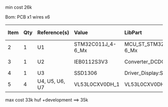 min cost 26k



Bom: 
PCB x1
wires x6

| Item | Qty | Reference(s)   | Value             | LibPart                          | Footprint                                                  | Datasheet                                                                                                                                                                     | DNP | Manufacturer_Name     | Manufacturer_Part_Number                                                                                                                                                                      | Mouser Part Number              | Mouser Price/Stock                                                                                                                            |
|:-----|:----|:---------------|:------------------|:---------------------------------|:-----------------------------------------------------------|:------------------------------------------------------------------------------------------------------------------------------------------------------------------------------|:----|:----------------------|:----------------------------------------------------------------------------------------------------------------------------------------------------------------------------------------------|:--------------------------------|:----------------------------------------------------------------------------------------------------------------------------------------------|
|    2 |   1 | U1             | STM32C011J_4-6_Mx | MCU_ST_STM32C0:STM32C011J_4-6_Mx | Package_SO:SOIC-8_3.9x4.9mm_P1.27mm                        | https://www.st.com/resource/en/datasheet/stm32c011j4.pdf                                                                                                                      |     | STMicroelectronics    | STM32C011J4M6                                                                                                                                                                                 | <div>511-STM32C011J4M6</div>    | https://hu.mouser.com/ProductDetail/STMicroelectronics/STM32C011J4M6?qs=sGAEpiMZZMuI9neUTtPr757IDD%2FwidVO9Y8NJtJxmQ7%252BtRyaW90qJw%3D%3D    |
|    3 |   1 | U2             | IEB0112S3V3       | Converter_DCDC:IEB0112S3V3       | Converter_DCDC:IEB01                                       | https://www.xppower.com/portals/0/pdfs/SF_IEB01.pdf                                                                                                                           |     | XP Power              | <div><span style="background-color: var(--background-primary); color: var(--text-normal); font-family: var(--font-interface); font-size: var(--font-ui-medium);">IEB0112S3V3</span><br></div> | <div>209-IEB0112S3V3</div>      | https://hu.mouser.com/ProductDetail/XP-Power/IEB0112S3V3?qs=sGAEpiMZZMsc0tfZmXiUnTr9pnMRotOJqjMmZrL08fIl3uK7TS%252BwtA%3D%3D                  |
|    4 |   1 | U3             | SSD1306           | Driver_Display:SSD1306           | Connector_PinSocket_1.00mm:PinSocket_1x04_P1.00mm_Vertical |                                                                                                                                                                               |     | Grove                 |                                                                                                                                                                                               |                                 | https://www.seeedstudio.com/Grove-OLED-Display-0-66-SSD1306-v1-0-p-5096.html                                                                  |
|    5 |   4 | U4, U5, U6, U7 | VL53L0CXV0DH_1    | VL53L0CXV0DH_1:VL53L0CXV0DH_1    | KiCad:LGA12_1                                              | http://www.st.com/content/ccc/resource/technical/document/datasheet/group3/b2/1e/33/77/c6/92/47/6b/DM00279086/files/DM00279086.pdf/jcr:content/translations/en.DM00279086.pdf |     | STMicroelectronics    | VL53L0CXV0DH/1                                                                                                                                                                                |              511-VL53L0CXV0DH/1 | https://www.mouser.co.uk/ProductDetail/STMicroelectronics/VL53L0CXV0DH-1?qs=dTJS0cRn7ojtsK3C9%252BTaSw%3D%3D                                  |  
max cost 33k huf
+development
==> 35k